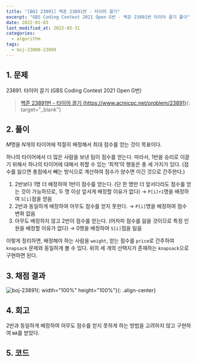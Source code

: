 ```yaml
---
title: "[BOJ 23891] 백준 23891번 - 타이어 끌기"
excerpt: "GBS Coding Contest 2021 Open G번 - 백준 23891번 타이어 끌기 풀이"
date: 2022-01-03
last_modified_at: 2022-03-31
categories:
  - algorithm
tags:
  - boj-23000-23999
---
```


## 1. 문제
$23891$. 타이어 끌기 (GBS Coding Contest 2021 Open G번)

> [백준 23891번 - 타이어 끌기 (https://www.acmicpc.net/problem/23891)](https://www.acmicpc.net/problem/23891){: target="_blank"}

## 2. 풀이

$M$명을 $N$개의 타이어에 적절히 배정해서 최대 점수를 얻는 것이 목표이다. 

하나의 타이어에서 더 많은 사람을 보낸 팀이 점수를 얻는다. 따라서, 1반을 승리로 이끌기 위해서 하나의 타이어에 대해서 취할 수 있는 ‘최적’의 행동은 총 세 가지가 있다. (점수를 잃으면 총점에서 빼는 방식으로 계산하여 점수가 양수면 이긴 것으로 간주한다.)

1.	2반보다 1명 더 배정하여 1반이 점수를 얻는다. (단 한 명만 더 앞서더라도 점수를 얻는 것이 가능하므로, 두 명 이상 앞서게 배정할 이유가 없다) $\rightarrow$ `P[i]+1`명을 배정하여 `S[i]`점을 얻음
1.	2반과 동일하게 배정하여 아무도 점수를 얻지 못한다. $\rightarrow$ `P[i]`명을 배정하여 점수 변화 없음
1.	아무도 배정하지 않고 2반이 점수를 얻는다. (어차피 점수를 잃을 것이므로 특정 인원을 배정할 이유가 없다) $\rightarrow$ $0$명을 배정하여 `S[i]`점을 잃음

이렇게 정리하면, 배정해야 하는 사람을 `weight`, 얻는 점수를 `price`로 간주하여 `knapsack` 문제와 동일하게 볼 수 있다. 위의 세 개의 선택지가 존재하는 `knapsack`으로 구현하면 된다.

## 3. 채점 결과

![boj-23891](https://user-images.githubusercontent.com/30232837/160982718-e9fddf5c-7b72-4e1e-92ec-5bb2d55fdfcf.png "boj-23891"){: width="100%" height="100%"}{: .align-center}

## 4. 회고

2반과 동일하게 배정하여 아무도 점수를 얻지 못하게 하는 방법을 고려하지 않고 구현하여 `WA`를 받았다.

## 5. 코드

<script src="https://gist.github.com/BurningFalls/884129ba9b770a5853331174c1127000.js"></script>